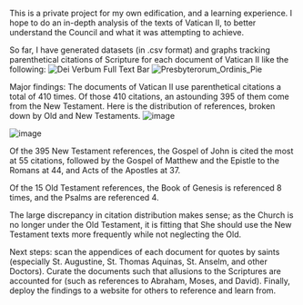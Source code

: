 This is a private project for my own edification, and a learning experience. I hope to do an in-depth analysis of the texts of Vatican II, to better understand the Council and what it was attempting to achieve.

So far, I have generated datasets (in .csv format) and graphs tracking parenthetical citations of Scripture for each document of Vatican II like the following:
![Dei Verbum Full Text Bar](https://github.com/user-attachments/assets/cda9a0f9-b316-4b5a-9102-1d4cc03bec35)
![Presbyterorum_Ordinis_Pie](https://github.com/user-attachments/assets/e58ce2a7-94b4-4703-8c0b-19b223ebc2d4)

Major findings:
The documents of Vatican II use parenthetical citations a total of 410 times. Of those 410 citations, an astounding 395 of them come from the New Testament. Here is the distribution of references, broken down by Old and New Testaments.
![image](https://github.com/user-attachments/assets/fb1f05b8-623b-4902-8bd9-52c590fcaeb9)


![image](https://github.com/user-attachments/assets/a2a8df4d-a200-4709-9daf-99bff6078bb6)

Of the 395 New Testament references, the Gospel of John is cited the most at 55 citations, followed by the Gospel of Matthew and the Epistle to the Romans at 44, and Acts of the Apostles at 37.

Of the 15 Old Testament references, the Book of Genesis is referenced 8 times, and the Psalms are referenced 4.

The large discrepancy in citation distribution makes sense; as the Church is no longer under the Old Testament, it is fitting that She should use the New Testament texts more frequently while not neglecting the Old.

Next steps: scan the appendices of each document for quotes by saints (especially St. Augustine, St. Thomas Aquinas, St. Anselm, and other Doctors). Curate the documents such that allusions to the Scriptures are accounted for (such as references to Abraham, Moses, and David). Finally, deploy the findings to a website for others to reference and learn from. 
